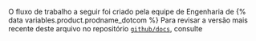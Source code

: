 O fluxo de trabalho a seguir foi criado pela equipe de Engenharia de {% data variables.product.prodname_dotcom %} Para revisar a versão mais recente deste arquivo no repositório [`github/docs`](https://github.com/github/docs), consulte 
